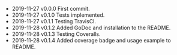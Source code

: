- 2019-11-27 v0.0.0 First commit.
- 2019-11-27 v0.1.0 Tests implemented.
- 2019-11-27 v0.1.1 Testing TravisCI.
- 2019-11-28 v0.1.2 Added GoDoc and installation to the README.
- 2019-11-28 v0.1.3 Testing Coveralls.
- 2019-11-28 v0.1.4 Added coverage badge and usage example to README.
